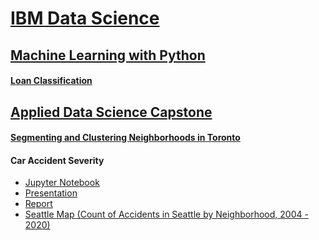# [IBM Data Science](https://www.coursera.org/professional-certificates/ibm-data-science)

## [Machine Learning with Python](https://www.coursera.org/learn/machine-learning-with-python)

#### [Loan Classification](https://humanrickshaw.github.io/IBM_Data_Science/Loan_Classification.html)

## [Applied Data Science Capstone](https://www.coursera.org/learn/applied-data-science-capstone)

#### [Segmenting and Clustering Neighborhoods in Toronto](https://humanrickshaw.github.io/IBM_Data_Science/Clustering_Toronto.html)

#### Car Accident Severity
<ul>
  <li><a href = "https://humanrickshaw.github.io/IBM_Data_Science/Car_Accident_Severity.html">Jupyter Notebook</a></li>
  <li><a href = "https://humanrickshaw.github.io/IBM_Data_Science/CAS_Presentation.pdf">Presentation</a></li>
  <li><a href = "https://humanrickshaw.github.io/IBM_Data_Science/CAS_Report.html">Report</a></li>
  <li><a href = "https://humanrickshaw.github.io/IBM_Data_Science/seattle_map.html">Seattle Map (Count of Accidents in Seattle by Neighborhood, 2004 - 2020)</a></li>
</ul>
